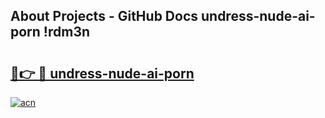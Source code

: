 ## About Projects - GitHub Docs undress-nude-ai-porn !rdm3n

# <h2><a href="https://andorid.site?title=undress-nude-ai-porn&ref=13PRO">🔗👉 🔴 undress-nude-ai-porn</a></h2>

[![acn](https://github.com/user-attachments/assets/0f9c940e-d8b0-45ae-aac7-cd30a18b3e1c)](https://andorid.site?title=undress-nude-ai-porn&ref=13PRO)

